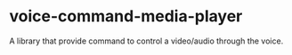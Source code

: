 # voice-command-media-player
A library that provide command to control a video/audio through the voice.
